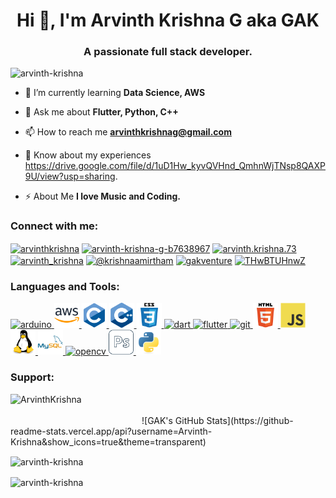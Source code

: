 <h1 align="center">Hi 👋, I'm Arvinth Krishna G aka GAK</h1>
<h3 align="center">A passionate full stack developer.</h3>

<p align="left"> <img src="https://komarev.com/ghpvc/?username=arvinth-krishna&label=Profile%20views&color=0e75b6&style=flat" alt="arvinth-krishna" /> </p>

- 🌱 I’m currently learning **Data Science, AWS**

- 💬 Ask me about **Flutter, Python, C++**

- 📫 How to reach me **arvinthkrishnag@gmail.com**

- 📄 Know about my experiences https://drive.google.com/file/d/1uD1Hw_kyvQVHnd_QmhnWjTNsp8QAXP9U/view?usp=sharing.

- ⚡ About Me **I love Music and Coding.**

<h3 align="left">Connect with me:</h3>
<p align="left">
<a href="https://dev.to/arvinthkrishna" target="blank"><img align="center" src="https://raw.githubusercontent.com/rahuldkjain/github-profile-readme-generator/master/src/images/icons/Social/devto.svg" alt="arvinthkrishna" height="30" width="40" /></a>
<a href="https://linkedin.com/in/arvinth-krishna-g-b7638967" target="blank"><img align="center" src="https://raw.githubusercontent.com/rahuldkjain/github-profile-readme-generator/master/src/images/icons/Social/linked-in-alt.svg" alt="arvinth-krishna-g-b7638967" height="30" width="40" /></a>
<a href="https://fb.com/arvinth.krishna.73" target="blank"><img align="center" src="https://raw.githubusercontent.com/rahuldkjain/github-profile-readme-generator/master/src/images/icons/Social/facebook.svg" alt="arvinth.krishna.73" height="30" width="40" /></a>
<a href="https://instagram.com/arvinth_krishna" target="blank"><img align="center" src="https://raw.githubusercontent.com/rahuldkjain/github-profile-readme-generator/master/src/images/icons/Social/instagram.svg" alt="arvinth_krishna" height="30" width="40" /></a>
<a href="https://medium.com/@krishnaamirtham" target="blank"><img align="center" src="https://raw.githubusercontent.com/rahuldkjain/github-profile-readme-generator/master/src/images/icons/Social/medium.svg" alt="@krishnaamirtham" height="30" width="40" /></a>
<a href="https://www.youtube.com/c/gakventure" target="blank"><img align="center" src="https://raw.githubusercontent.com/rahuldkjain/github-profile-readme-generator/master/src/images/icons/Social/youtube.svg" alt="gakventure" height="30" width="40" /></a>
<a href="https://discord.gg/THwBTUHnwZ" target="blank"><img align="center" src="https://raw.githubusercontent.com/rahuldkjain/github-profile-readme-generator/master/src/images/icons/Social/discord.svg" alt="THwBTUHnwZ" height="30" width="40" /></a>
</p>

<h3 align="left">Languages and Tools:</h3>
<p align="left"> <a href="https://www.arduino.cc/" target="_blank" rel="noreferrer"> <img src="https://cdn.worldvectorlogo.com/logos/arduino-1.svg" alt="arduino" width="40" height="40"/> </a> <a href="https://aws.amazon.com" target="_blank" rel="noreferrer"> <img src="https://raw.githubusercontent.com/devicons/devicon/master/icons/amazonwebservices/amazonwebservices-original-wordmark.svg" alt="aws" width="40" height="40"/> </a> <a href="https://www.cprogramming.com/" target="_blank" rel="noreferrer"> <img src="https://raw.githubusercontent.com/devicons/devicon/master/icons/c/c-original.svg" alt="c" width="40" height="40"/> </a> <a href="https://www.w3schools.com/cpp/" target="_blank" rel="noreferrer"> <img src="https://raw.githubusercontent.com/devicons/devicon/master/icons/cplusplus/cplusplus-original.svg" alt="cplusplus" width="40" height="40"/> </a> <a href="https://www.w3schools.com/css/" target="_blank" rel="noreferrer"> <img src="https://raw.githubusercontent.com/devicons/devicon/master/icons/css3/css3-original-wordmark.svg" alt="css3" width="40" height="40"/> </a> <a href="https://dart.dev" target="_blank" rel="noreferrer"> <img src="https://www.vectorlogo.zone/logos/dartlang/dartlang-icon.svg" alt="dart" width="40" height="40"/> </a> <a href="https://flutter.dev" target="_blank" rel="noreferrer"> <img src="https://www.vectorlogo.zone/logos/flutterio/flutterio-icon.svg" alt="flutter" width="40" height="40"/> </a> <a href="https://git-scm.com/" target="_blank" rel="noreferrer"> <img src="https://www.vectorlogo.zone/logos/git-scm/git-scm-icon.svg" alt="git" width="40" height="40"/> </a> <a href="https://www.w3.org/html/" target="_blank" rel="noreferrer"> <img src="https://raw.githubusercontent.com/devicons/devicon/master/icons/html5/html5-original-wordmark.svg" alt="html5" width="40" height="40"/> </a> <a href="https://developer.mozilla.org/en-US/docs/Web/JavaScript" target="_blank" rel="noreferrer"> <img src="https://raw.githubusercontent.com/devicons/devicon/master/icons/javascript/javascript-original.svg" alt="javascript" width="40" height="40"/> </a> <a href="https://www.linux.org/" target="_blank" rel="noreferrer"> <img src="https://raw.githubusercontent.com/devicons/devicon/master/icons/linux/linux-original.svg" alt="linux" width="40" height="40"/> </a> <a href="https://www.mysql.com/" target="_blank" rel="noreferrer"> <img src="https://raw.githubusercontent.com/devicons/devicon/master/icons/mysql/mysql-original-wordmark.svg" alt="mysql" width="40" height="40"/> </a> <a href="https://opencv.org/" target="_blank" rel="noreferrer"> <img src="https://www.vectorlogo.zone/logos/opencv/opencv-icon.svg" alt="opencv" width="40" height="40"/> </a> <a href="https://www.photoshop.com/en" target="_blank" rel="noreferrer"> <img src="https://raw.githubusercontent.com/devicons/devicon/master/icons/photoshop/photoshop-line.svg" alt="photoshop" width="40" height="40"/> </a> <a href="https://www.python.org" target="_blank" rel="noreferrer"> <img src="https://raw.githubusercontent.com/devicons/devicon/master/icons/python/python-original.svg" alt="python" width="40" height="40"/> </a> </p>

<h3 align="left">Support:</h3>
<p><a href="https://www.buymeacoffee.com/ArvinthKrishna"> <img align="left" src="https://cdn.buymeacoffee.com/buttons/v2/default-yellow.png" height="50" width="210" alt="ArvinthKrishna" /></a></p><br><br>
![GAK's GitHub Stats](https://github-readme-stats.vercel.app/api?username=Arvinth-Krishna&show_icons=true&theme=transparent)
<p><img align="center" src="https://github-readme-stats.vercel.app/api/top-langs?username=arvinth-krishna&show_icons=true&locale=en&layout=compact" alt="arvinth-krishna" /></p>


<p><img align="center" src="https://github-readme-streak-stats.herokuapp.com/?user=arvinth-krishna&" alt="arvinth-krishna" /></p>
